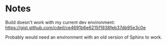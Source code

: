 # Notes

Build doesn't work with my current dev environment:
https://gist.github.com/cdeil/ce4691b6e6215f1938feb37db95e3c0e

Probably would need an environment with an old version of Sphinx to work.
